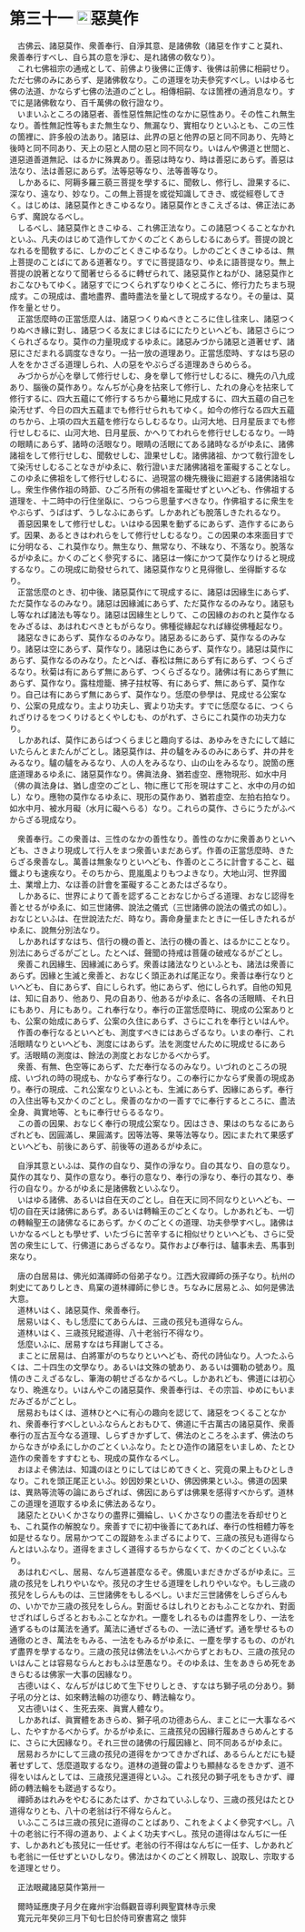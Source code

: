 # 第三十一 <img width="24" height="24" src="_c5cbYR1.png" border="0">惡莫作
　古佛云、諸惡莫作、衆善奉行、自淨其意、是諸佛敎（諸惡を作すこと莫れ、衆善奉行すべし、自ら其の意を淨む、是れ諸佛の敎なり）。  
　これ七佛祖宗の通戒として、前佛より後佛に正傳す、後佛は前佛に相嗣せり。ただ七佛のみにあらず、是諸佛敎なり。この道理を功夫參究すべし。いはゆる七佛の法道、かならず七佛の法道のごとし。相傳相嗣、なほ箇裡の通消息なり。すでに是諸佛敎なり、百千萬佛の敎行證なり。  
　いまいふところの諸惡者、善性惡性無記性のなかに惡性あり。その性これ無生なり。善性無記性等もまた無生なり、無漏なり、實相なりといふとも、この三性の箇裡に、許多般の法あり。諸惡は、此界の惡と他界の惡と同不同あり、先時と後時と同不同あり、天上の惡と人間の惡と同不同なり。いはんや佛道と世間と、道惡道善道無記、はるかに殊異あり。善惡は時なり、時は善惡にあらず。善惡は法なり、法は善惡にあらず。法等惡等なり、法等善等なり。  
　しかあるに、阿耨多羅三藐三菩提を學するに、聞敎し、修行し、證果するに、深なり、遠なり、妙なり。この無上菩提を或從知識してきき、或從經卷してきく。はじめは、諸惡莫作ときこゆるなり。諸惡莫作ときこえざるは、佛正法にあらず、魔說なるべし。  
　しるべし、諸惡莫作ときこゆる、これ佛正法なり。この諸惡つくることなかれといふ、凡夫のはじめて造作してかくのごとくあらしむるにあらず。菩提の說となれるを聞敎するに、しかのごとくきこゆるなり。しかのごとくきこゆるは、無上菩提のことばにてある道著なり。すでに菩提語なり、ゆゑに語菩提なり。無上菩提の說著となりて聞著せらるるに轉ぜられて、諸惡莫作とねがひ、諸惡莫作とおこなひもてゆく。諸惡すでにつくられずなりゆくところに、修行力たちまち現成す。この現成は、盡地盡界、盡時盡法を量として現成するなり。その量は、莫作を量とせり。  
　正當恁麼時の正當恁麼人は、諸惡つくりぬべきところに住し往來し、諸惡つくりぬべき緣に對し、諸惡つくる友にまじはるににたりといへども、諸惡さらにつくられざるなり。莫作の力量現成するゆゑに。諸惡みづから諸惡と道著せず、諸惡にさだまれる調度なきなり。一拈一放の道理あり。正當恁麼時、すなはち惡の人ををかさざる道理しられ、人の惡をやぶらざる道理あきらめらる。  
　みづからが心を擧して修行せしむ、身を擧して修行せしむるに、機先の八九成あり、腦後の莫作あり。なんぢが心身を拈來して修行し、たれの身心を拈來して修行するに、四大五蘊にて修行するちから驀地に見成するに、四大五蘊の自己を染汚せず、今日の四大五蘊までも修行せられもてゆく。如今の修行なる四大五蘊のちから、上項の四大五蘊を修行ならしむるなり。山河大地、日月星辰までも修行せしむるに、山河大地、日月星辰、かへりてわれらを修行せしむるなり。一時の眼睛にあらず、諸時の活眼なり。眼睛の活眼にてある諸時なるがゆゑに、諸佛諸祖をして修行せしむ、聞敎せしむ、證果せしむ。諸佛諸祖、かつて敎行證をして染汚せしむることなきがゆゑに、敎行證いまだ諸佛諸祖を罣礙することなし。このゆゑに佛祖をして修行せしむるに、過現當の機先機後に廻避する諸佛諸祖なし。衆生作佛作祖の時節、ひごろ所有の佛祖を罣礙せずといへども、作佛祖する道理を、十二時中の行住坐臥に、つらつら思量すべきなり。作佛祖するに衆生をやぶらず、うばはず、うしなふにあらず。しかあれども脫落しきたれるなり。  
　善惡因果をして修行せしむ。いはゆる因果を動ずるにあらず、造作するにあらず。因果、あるときはわれらをして修行せしむるなり。この因果の本來面目すでに分明なる、これ莫作なり。無生なり、無常なり、不昧なり、不落なり。脫落なるがゆゑに。かくのごとく參究するに、諸惡は一條にかつて莫作なりけると現成するなり。この現成に助發せられて、諸惡莫作なりと見得徹し、坐得斷するなり。  
　正當恁麼のとき、初中後、諸惡莫作にて現成するに、諸惡は因緣生にあらず、ただ莫作なるのみなり。諸惡は因緣滅にあらず、ただ莫作なるのみなり。諸惡もし等なれば諸法も等なり。諸惡は因緣生としりて、この因緣のおのれと莫作なるをみざるは、あはれむべきともがらなり。佛種從緣起なれば緣從佛種起なり。  
　諸惡なきにあらず、莫作なるのみなり。諸惡あるにあらず、莫作なるのみなり。諸惡は空にあらず、莫作なり。諸惡は色にあらず、莫作なり。諸惡は莫作にあらず、莫作なるのみなり。たとへば、春松は無にあらず有にあらず、つくらざるなり。秋菊は有にあらず無にあらず、つくらざるなり。諸佛は有にあらず無にあらず、莫作なり。露柱燈籠、拂子拄杖等、有にあらず、無にあらず、莫作なり。自己は有にあらず無にあらず、莫作なり。恁麼の參學は、見成せる公案なり、公案の見成なり。主より功夫し、賓より功夫す。すでに恁麼なるに、つくられざりけるをつくりけるとくやしむも、のがれず、さらにこれ莫作の功夫力なり。  
　しかあれば、莫作にあらばつくらまじと趣向するは、あゆみをきたにして越にいたらんとまたんがごとし。諸惡莫作は、井の驢をみるのみにあらず、井の井をみるなり。驢の驢をみるなり、人の人をみるなり、山の山をみるなり。說箇の應底道理あるゆゑに、諸惡莫作なり。佛眞法身、猶若虛空、應物現形、如水中月（佛の眞法身は、猶し虛空のごとし、物に應じて形を現はすこと、水中の月の如し）なり。應物の莫作なるゆゑに、現形の莫作あり、猶若虛空、左拍右拍なり。如水中月、被水月礙（水月に礙へらる）なり。これらの莫作、さらにうたがふべからざる現成なり。  
  
　衆善奉行。この衆善は、三性のなかの善性なり。善性のなかに衆善ありといへども、さきより現成して行人をまつ衆善いまだあらず。作善の正當恁麼時、きたらざる衆善なし。萬善は無象なりといへども、作善のところに計會すること、磁鐵よりも速疾なり。そのちから、毘嵐風よりもつよきなり。大地山河、世界國土、業增上力、なほ善の計會を罣礙することあたはざるなり。  
　しかあるに、世界によりて善を認ずることおなじからざる道理、おなじ認得を善とせるがゆゑに、如三世諸佛、說法之儀式（三世諸佛の說法の儀式の如し）。おなじといふは、在世說法ただ、時なり。壽命身量またときに一任しきたれるがゆゑに、說無分別法なり。  
　しかあればすなはち、信行の機の善と、法行の機の善と、はるかにことなり。別法にあらざるがごとし。たとへば、聲聞の持戒は菩薩の破戒なるがごとし。  
　衆善これ因緣生、因緣滅にあらず。衆善は諸法なりといふとも、諸法は衆善にあらず。因緣と生滅と衆善と、おなじく頭正あれば尾正なり。衆善は奉行なりといへども、自にあらず、自にしられず。他にあらず、他にしられず。自他の知見は、知に自あり、他あり、見の自あり、他あるがゆゑに、各各の活眼睛、それ日にもあり、月にもあり。これ奉行なり。奉行の正當恁麼時に、現成の公案ありとも、公案の始成にあらず、公案の久住にあらず、さらにこれを奉行といはんや。  
　作善の奉行なるといへども、測度すべきにはあらざるなり。いまの奉行、これ活眼睛なりといへども、測度にはあらず。法を測度せんために現成せるにあらず。活眼睛の測度は、餘法の測度とおなじかるべからず。  
　衆善、有無、色空等にあらず、ただ奉行なるのみなり。いづれのところの現成、いづれの時の現成も、かならず奉行なり。この奉行にかならず衆善の現成あり。奉行の現成、これ公案なりといふとも、生滅にあらず、因緣にあらず。奉行の入住出等も又かくのごとし。衆善のなかの一善すでに奉行するところに、盡法全身、眞實地等、ともに奉行せらるるなり。  
　この善の因果、おなじく奉行の現成公案なり。因はさき、果はのちなるにあらざれども、因圓滿し、果圓滿す。因等法等、果等法等なり。因にまたれて果感ずといへども、前後にあらず、前後等の道あるがゆゑに。  
  
　自淨其意といふは、莫作の自なり、莫作の淨なり。自の其なり、自の意なり。莫作の其なり、莫作の意なり。奉行の意なり、奉行の淨なり、奉行の其なり、奉行の自なり。かるがゆゑに是諸佛敎といふなり。  
　いはゆる諸佛、あるいは自在天のごとし。自在天に同不同なりといへども、一切の自在天は諸佛にあらず。あるいは轉輪王のごとくなり。しかあれども、一切の轉輪聖王の諸佛なるにあらず。かくのごとくの道理、功夫參學すべし。諸佛はいかなるべしとも學せず、いたづらに苦辛するに相似せりといへども、さらに受苦の衆生にして、行佛道にあらざるなり。莫作および奉行は、驢事未去、馬事到來なり。  
  
　唐の白居易は、佛光如滿禪師の俗弟子なり。江西大寂禪師の孫子なり。杭州の刺史にてありしとき、鳥窠の道林禪師に參じき。ちなみに居易とふ、如何是佛法大意。  
　道林いはく、諸惡莫作、衆善奉行。  
　居易いはく、もし恁麼にてあらんは、三歳の孩兒も道得ならん。  
　道林いはく、三歳孩兒縱道得、八十老翁行不得なり。  
　恁麼いふに、居易すなはち拜謝してさる。  
　まことに居易は、白將軍がのちなりといへども、奇代の詩仙なり。人つたふらくは、二十四生の文學なり。あるいは文殊の號あり、あるいは彌勒の號あり。風情󠄁のきこえざるなし、筆海の朝せざるなかるべし。しかあれども、佛道には初心なり、晩進なり。いはんやこの諸惡莫作、衆善奉行は、その宗旨、ゆめにもいまだみざるがごとし。  
　居易おもはくは、道林ひとへに有心の趣向を認じて、諸惡をつくることなかれ、衆善奉行すべしといふならんとおもひて、佛道に千古萬古の諸惡莫作、衆善奉行の亙古亙今なる道理、しらずきかずして、佛法のところをふまず、佛法のちからなきがゆゑにしかのごとくいふなり。たとひ造作の諸惡をいましめ、たとひ造作の衆善をすすむとも、現成の莫作なるべし。  
　おほよそ佛法は、知識のほとりにしてはじめてきくと、究竟の果上もひとしきなり。これを頭正尾正といふ。妙因妙果といひ、佛因佛果といふ。佛道の因果は、異熟等流等の論にあらざれば、佛因にあらずは佛果を感得すべからず。道林この道理を道取するゆゑに佛法あるなり。  
　諸惡たとひいくかさなりの盡界に彌綸し、いくかさなりの盡法を呑却せりとも、これ莫作の解脫なり。衆善すでに初中後善にてあれば、奉行の性相體力等を如是せるなり。居易かつてこの蹤跡をふまざるによりて、三歳の孩兒も道得ならんとはいふなり。道得をまさしく道得するちからなくて、かくのごとくいふなり。  
　あはれむべし、居易、なんぢ道甚麼なるぞ。佛風いまだきかざるがゆゑに。三歳の孩兒をしれりやいなや。孩兒の才生せる道理をしれりやいなや。もし三歳の孩兒をしらんものは、三世諸佛をもしるべし。いまだ三世諸佛をしらざらんもの、いかでか三歳の孩兒をしらん。對面せるはしれりとおもふことなかれ、對面せざればしらざるとおもふことなかれ。一塵をしれるものは盡界をしり、一法を通ずるものは萬法を通ず。萬法に通ぜざるもの、一法に通ぜず。通を學せるもの通徹のとき、萬法をもみる、一法をもみるがゆゑに、一塵を學するもの、のがれず盡界を學するなり。三歳の孩兒は佛法をいふべからずとおもひ、三歳の孩兒のいはんことは容易ならんとおもふは至愚なり。そのゆゑは、生をあきらめ死をあきらむるは佛家一大事の因緣なり。  
　古德いはく、なんぢがはじめて生下せりしとき、すなはち獅子吼の分あり。獅子吼の分とは、如來轉法輪の功德なり、轉法輪なり。  
　又古德いはく、生死去來、眞實人體なり。  
　しかあれば、眞實體をあきらめ、獅子吼の功德あらん、まことに一大事なるべし、たやすかるべからず。かるがゆゑに、三歳孩兒の因緣行履あきらめんとするに、さらに大因緣なり。それ三世の諸佛の行履因緣と、同不同あるがゆゑに。  
　居易おろかにして三歳の孩兒の道得をかつてきかざれば、あるらんとだにも疑著せずして、恁麼道取するなり。道林の道聲の雷よりも顯赫なるをきかず、道不得をいはんとしては、三歳孩兒還道得といふ。これ孩兒の獅子吼をもきかず、禪師の轉法輪をも蹉過するなり。  
　禪師あはれみをやむるにあたはず、かさねていふしなり、三歳の孩兒はたとひ道得なりとも、八十の老翁は行不得ならんと。  
　いふこころは三歳の孩兒に道得のことばあり、これをよくよく參究すべし。八十の老翁に行不得の道あり、よくよく功夫すべし。孩兒の道得はなんぢに一任す、しかあれども孩兒に一任せず。老翁の行不得はなんぢに一任す、しかあれども老翁に一任せずといひしなり。佛法はかくのごとく辨取し、說取し、宗取するを道理とせり。  
  
　正法眼藏諸惡莫作第卅一  
  
　爾時延應庚子月夕在雍州宇治縣觀音導利興聖寶林寺示衆  
　寬元元年癸卯三月下旬七日於侍司寮書寫之 懷弉